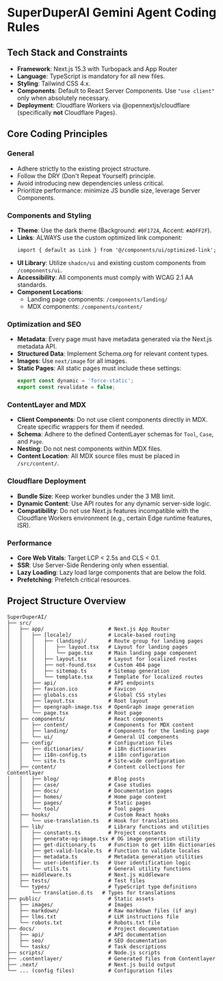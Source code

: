 # SuperDuperAI Gemini Agent Coding Rules

## Tech Stack and Constraints
- **Framework**: Next.js 15.3 with Turbopack and App Router
- **Language**: TypeScript is mandatory for all new files.
- **Styling**: Tailwind CSS 4.x.
- **Components**: Default to React Server Components. Use `"use client"` only when absolutely necessary.
- **Deployment**: Cloudflare Workers via @opennextjs/cloudflare (specifically **not** Cloudflare Pages).

## Core Coding Principles

### General
- Adhere strictly to the existing project structure.
- Follow the DRY (Don't Repeat Yourself) principle.
- Avoid introducing new dependencies unless critical.
- Prioritize performance: minimize JS bundle size, leverage Server Components.

### Components and Styling
- **Theme**: Use the dark theme (Background: `#0F172A`, Accent: `#ADFF2F`).
- **Links**: ALWAYS use the custom optimized link component:
  ```tsx
  import { default as Link } from '@/components/ui/optimized-link';
  ```
- **UI Library**: Utilize `shadcn/ui` and existing custom components from `/components/ui`.
- **Accessibility**: All components must comply with WCAG 2.1 AA standards.
- **Component Locations**:
  - Landing page components: `/components/landing/`
  - MDX components: `/components/content/`

### Optimization and SEO
- **Metadata**: Every page must have metadata generated via the Next.js metadata API.
- **Structured Data**: Implement Schema.org for relevant content types.
- **Images**: Use `next/image` for all images.
- **Static Pages**: All static pages must include these settings:
  ```ts
  export const dynamic = 'force-static';
  export const revalidate = false;
  ```

### ContentLayer and MDX
- **Client Components**: Do not use client components directly in MDX. Create specific wrappers for them if needed.
- **Schema**: Adhere to the defined ContentLayer schemas for `Tool`, `Case`, and `Page`.
- **Nesting**: Do not nest components within MDX files.
- **Content Location**: All MDX source files must be placed in `/src/content/`.

### Cloudflare Deployment
- **Bundle Size**: Keep worker bundles under the 3 MB limit.
- **Dynamic Content**: Use API routes for any dynamic server-side logic.
- **Compatibility**: Do not use Next.js features incompatible with the Cloudflare Workers environment (e.g., certain Edge runtime features, ISR).

### Performance
- **Core Web Vitals**: Target LCP < 2.5s and CLS < 0.1.
- **SSR**: Use Server-Side Rendering only when essential.
- **Lazy Loading**: Lazy load large components that are below the fold.
- **Prefetching**: Prefetch critical resources.

## Project Structure Overview
```
SuperDuperAI/
├── src/
│   ├── app/                     # Next.js App Router
│   │   ├── [locale]/            # Locale-based routing
│   │   │   ├── (landing)/       # Route group for landing pages
│   │   │   │   ├── layout.tsx   # Layout for landing pages
│   │   │   │   └── page.tsx     # Main landing page component
│   │   │   ├── layout.tsx       # Layout for localized routes
│   │   │   ├── not-found.tsx    # Custom 404 page
│   │   │   ├── sitemap.ts       # Sitemap generation
│   │   │   └── template.tsx     # Template for localized routes
│   │   ├── api/                 # API endpoints
│   │   ├── favicon.ico          # Favicon
│   │   ├── globals.css          # Global CSS styles
│   │   ├── layout.tsx           # Root layout
│   │   ├── opengraph-image.tsx  # OpenGraph image generation
│   │   └── page.tsx             # Root page
│   ├── components/              # React components
│   │   ├── content/             # Components for MDX content
│   │   ├── landing/             # Components for the landing page
│   │   └── ui/                  # General UI components
│   ├── config/                  # Configuration files
│   │   ├── dictionaries/        # i18n dictionaries
│   │   ├── i18n-config.ts       # i18n configuration
│   │   └── site.ts              # Site-wide configuration
│   ├── content/                 # Content collections for Contentlayer
│   │   ├── blog/                # Blog posts
│   │   ├── case/                # Case studies
│   │   ├── docs/                # Documentation pages
│   │   ├── homes/               # Home page content
│   │   ├── pages/               # Static pages
│   │   └── tool/                # Tool pages
│   ├── hooks/                   # Custom React hooks
│   │   └── use-translation.ts   # Hook for translations
│   ├── lib/                     # Library functions and utilities
│   │   ├── constants.ts         # Project constants
│   │   ├── generate-og-image.tsx # OG image generation utility
│   │   ├── get-dictionary.ts    # Function to get i18n dictionaries
│   │   ├── get-valid-locale.ts  # Function to validate locales
│   │   ├── metadata.ts          # Metadata generation utilities
│   │   ├── user-identifier.ts   # User identification logic
│   │   └── utils.ts             # General utility functions
│   ├── middleware.ts            # Next.js middleware
│   ├── tests/                   # Test files
│   └── types/                   # TypeScript type definitions
│       └── translation.d.ts   # Types for translations
├── public/                      # Static assets
│   ├── images/                  # Images
│   ├── markdown/                # Raw markdown files (if any)
│   ├── llms.txt                 # LLM instructions file
│   └── robots.txt               # Robots.txt file
├── docs/                        # Project documentation
│   ├── api/                     # API documentation
│   ├── seo/                     # SEO documentation
│   └── tasks/                   # Task descriptions
├── scripts/                     # Node.js scripts
├── .contentlayer/               # Generated files from Contentlayer
├── .next/                       # Next.js build output
└── ... (config files)           # Configuration files
```
